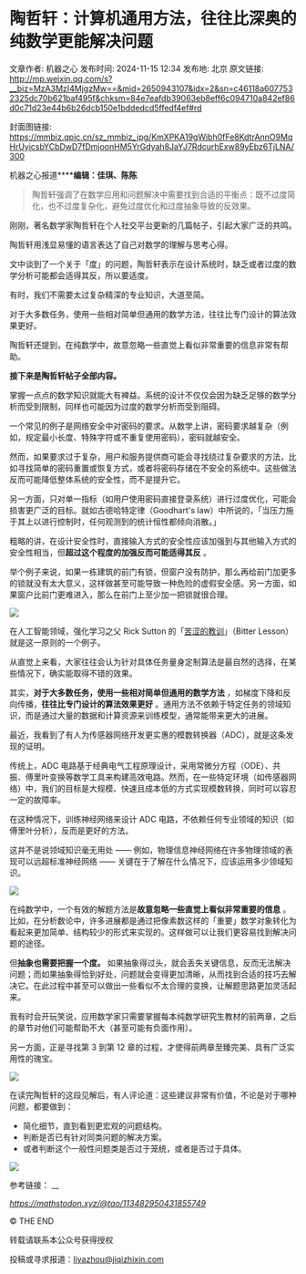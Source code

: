 # 陶哲轩：计算机通用方法，往往比深奥的纯数学更能解决问题

文章作者: 机器之心
发布时间: 2024-11-15 12:34
发布地: 北京
原文链接: http://mp.weixin.qq.com/s?__biz=MzA3MzI4MjgzMw==&mid=2650943107&idx=2&sn=c46118a6077532325dc70b621baf495f&chksm=84e7eafdb39063eb8eff6c094710a842ef86d0c71d23e44b6b26dcb150e1bddedcd5ffedf4ef#rd

封面图链接: https://mmbiz.qpic.cn/sz_mmbiz_jpg/KmXPKA19gWibh0fFe8KdtrAnnO9MqHrUyicsbYCbDwD7fDmjoonHM5YrGdyah8JaYJ7RdcurhExw89yEbz6TjLNA/300

机器之心报道******编辑：佳琪、陈陈**

> 陶哲轩强调了在数学应用和问题解决中需要找到合适的平衡点：既不过度简化，也不过度复杂化，避免过度优化和过度抽象导致的反效果。

  

刚刚，著名数学家陶哲轩在个人社交平台更新的几篇帖子，引起大家广泛的共鸣。

  

陶哲轩用浅显易懂的语言表达了自己对数学的理解与思考心得。

  

文中谈到了一个关于「度」的问题，陶哲轩表示在设计系统时，缺乏或者过度的数学分析可能都会适得其反，所以要适度。

  

有时，我们不需要太过复杂精深的专业知识，大道至简。

  

对于大多数任务，使用一些相对简单但通用的数学方法，往往比专门设计的算法效果更好。

  

陶哲轩还提到，在纯数学中，故意忽略一些直觉上看似非常重要的信息非常有帮助。

  

**接下来是陶哲轩帖子全部内容。**

  

掌握一点点的数学知识就能大有裨益。系统的设计不仅仅会因为缺乏足够的数学分析而受到限制，同样也可能因为过度的数学分析而受到阻碍。

  

一个常见的例子是网络安全中对密码的要求。从数学上讲，密码要求越复杂（例如，规定最小长度、特殊字符或不重复使用密码），密码就越安全。

  

然而，如果要求过于复杂，用户和服务提供商可能会寻找绕过复杂要求的方法，比如寻找简单的密码重置或恢复方式，或者将密码存储在不安全的系统中。这些做法反而可能降低整体系统的安全性，而不是提升它。

  

另一方面，只对单一指标（如用户使用密码直接登录系统）进行过度优化，可能会损害更广泛的目标。就如古德哈特定律（Goodhart's
law）中所说的，「当压力施于其上以进行控制时，任何观测到的统计恒性都倾向消散。」

  

粗略的讲，在设计安全性时，直接输入方式的安全性应该加强到与其他输入方式的安全性相当，但**超过这个程度的加强反而可能适得其反** 。

  

举个例子来说，如果一栋建筑的前门有锁，但窗户没有防护，那么再给前门加更多的锁就没有太大意义，这样做甚至可能导致一种危险的虚假安全感。另一方面，如果窗户比前门更难进入，那么在前门上至少加一把锁就很合理。

  

![](https://mmbiz.qpic.cn/sz_mmbiz_png/KmXPKA19gWibh0fFe8KdtrAnnO9MqHrUyv2Js5YtIviaB0jdOF90l46N3h1AfibatsGEFgA4lkov4HlnpVT1aCY8w/640?wx_fmt=png&from=appmsg)

  

在人工智能领域，强化学习之父 Rick Sutton
的「[苦涩的教训](http://mp.weixin.qq.com/s?__biz=MzA3MzI4MjgzMw==&mid=2650908360&idx=4&sn=9999edc950e928b03584247df2ca7b7e&chksm=84e462b6b393eba0793d2b52b912f18e037fdb45103e54216709e62dbab31c15863f15c07d8c&scene=21#wechat_redirect)」（Bitter
Lesson）就是这一原则的一个例子。

  

从直觉上来看，大家往往会认为针对具体任务量身定制算法是最自然的选择，在某些情况下，确实能取得不错的效果。

  

其实，**对于大多数任务，使用一些相对简单但通用的数学方法** ，如梯度下降和反向传播，**往往比专门设计的算法效果更好**
。通用方法不依赖于特定任务的领域知识，而是通过大量的数据和计算资源来训练模型，通常能带来更大的进展。

  

最近，我看到了有人为传感器网络开发更实惠的模数转换器（ADC），就是这条发现的证明。

  

传统上，ADC
电路基于经典电气工程原理设计，采用常微分方程（ODE）、共振、傅里叶变换等数学工具来构建高效电路。然而，在一些特定环境（如传感器网络）中，我们的目标是大规模、快速且成本低的方式实现模数转换，同时可以容忍一定的故障率。

  

在这种情况下，训练神经网络来设计 ADC 电路，不依赖任何专业领域的知识（如傅里叶分析），反而是更好的方法。

  

这并不是说领域知识毫无用处 —— 例如，物理信息神经网络在许多物理领域的表现可以远超标准神经网络 —— 关键在于了解在什么情况下，应该运用多少领域知识。

  

![](https://mmbiz.qpic.cn/sz_mmbiz_png/KmXPKA19gWibh0fFe8KdtrAnnO9MqHrUyNsbxY8MosyPOh4RkfOLj8Kdw3p6yWduIRBRXJ42PibtT5Imm7icAbmBA/640?wx_fmt=png&from=appmsg)

  

在纯数学中，一个有效的解题方法是**故意忽略一些直觉上看似非常重要的信息**
。比如，在分析数论中，许多进展都是通过把像素数这样的「重要」数学对象转化为看起来更加简单、结构较少的形式来实现的。这样做可以让我们更容易找到解决问题的途径。

  

但**抽象也需要把握一个度。**
如果抽象得过头，就会丢失关键信息，反而无法解决问题；而如果抽象得恰到好处，问题就会变得更加清晰，从而找到合适的技巧去解决它。在此过程中甚至可以做出一些看似不太合理的变换，让解题思路更加灵活起来。

  

我有时会开玩笑说，应用数学家只需要掌握每本纯数学研究生教材的前两章，之后的章节对他们可能帮助不大（甚至可能有负面作用）。

  

另一方面，正是寻找第 3 到第 12 章的过程，才使得前两章至臻完美、具有广泛实用性的瑰宝。

  

![](https://mmbiz.qpic.cn/sz_mmbiz_png/KmXPKA19gWibh0fFe8KdtrAnnO9MqHrUyeicjWVhbw2vbzKDV1FeibfXQeNnWG6QbcjbACVWiaBCzbOfHkg7UGNnKA/640?wx_fmt=png&from=appmsg)

  

在读完陶哲轩的这段见解后，有人评论道：这些建议非常有价值，不论是对于哪种问题，都要做到：

  

  * 简化细节，直到看到更宏观的问题结构。
  * 判断是否已有针对同类问题的解决方案。
  * 或者判断这个一般性问题类是否过于笼统，或者是否过于具体。

  

![](https://mmbiz.qpic.cn/sz_mmbiz_png/KmXPKA19gWibh0fFe8KdtrAnnO9MqHrUyY7meHnpCvfEJoGCRSQM7xAu6XLIJLhnibPxyvvwyTOKrtl6yWc0PVEQ/640?wx_fmt=png&from=appmsg)

  

参考链接： __

_https://mathstodon.xyz/@tao/113482950431855749_

  
  

© THE END

转载请联系本公众号获得授权

投稿或寻求报道：liyazhou@jiqizhixin.com

